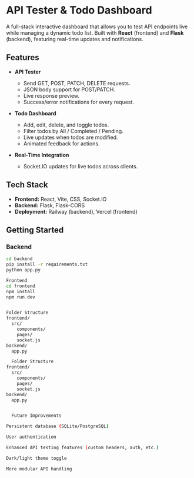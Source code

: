 # API Tester & Todo Dashboard

A full-stack interactive dashboard that allows you to test API endpoints live while managing a dynamic todo list. Built with **React** (frontend) and **Flask** (backend), featuring real-time updates and notifications.

## Features

- **API Tester**
  - Send GET, POST, PATCH, DELETE requests.
  - JSON body support for POST/PATCH.
  - Live response preview.
  - Success/error notifications for every request.

- **Todo Dashboard**
  - Add, edit, delete, and toggle todos.
  - Filter todos by All / Completed / Pending.
  - Live updates when todos are modified.
  - Animated feedback for actions.

- **Real-Time Integration**
  - Socket.IO updates for live todos across clients.

## Tech Stack

- **Frontend:** React, Vite, CSS, Socket.IO
- **Backend:** Flask, Flask-CORS
- **Deployment:** Railway (backend), Vercel (frontend)

## Getting Started

### Backend
```bash
cd backend
pip install -r requirements.txt
python app.py

Frontend
cd frontend
npm install
npm run dev


Folder Structure
frontend/
  src/
    components/
    pages/
    socket.js
backend/
  app.py

  Folder Structure
frontend/
  src/
    components/
    pages/
    socket.js
backend/
  app.py


  Future Improvements

Persistent database (SQLite/PostgreSQL)

User authentication

Enhanced API testing features (custom headers, auth, etc.)

Dark/light theme toggle

More modular API handling